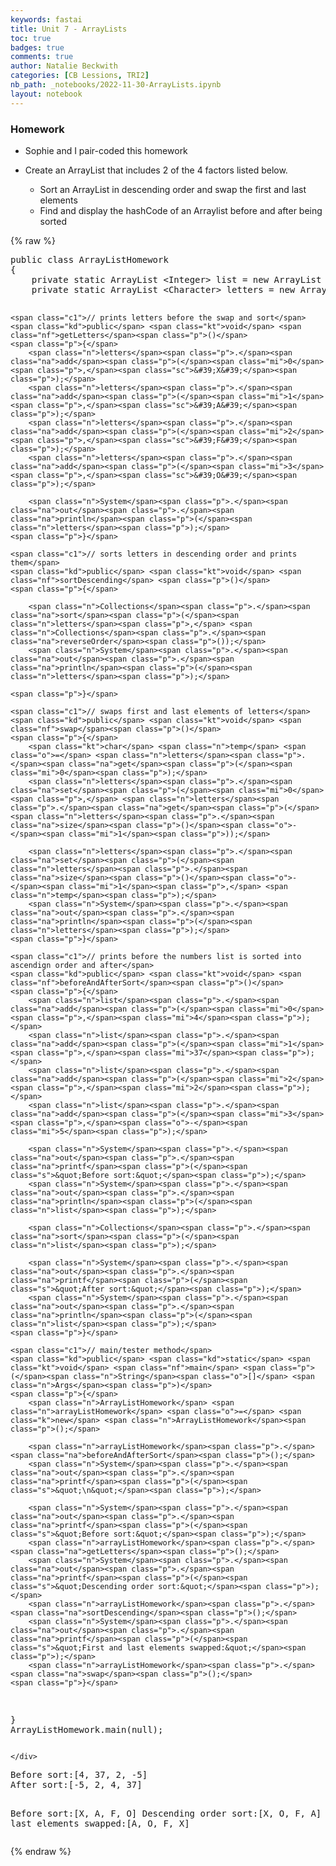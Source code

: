```yaml
---
keywords: fastai
title: Unit 7 - ArrayLists
toc: true
badges: true
comments: true
author: Natalie Beckwith
categories: [CB Lessions, TRI2]
nb_path: _notebooks/2022-11-30-ArrayLists.ipynb
layout: notebook
---
```


<!--
#################################################
### THIS FILE WAS AUTOGENERATED! DO NOT EDIT! ###
#################################################
# file to edit: _notebooks/2022-11-30-ArrayLists.ipynb
-->

<div class="container" id="notebook-container">
        
<div class="cell border-box-sizing text_cell rendered"><div class="inner_cell">
<div class="text_cell_render border-box-sizing rendered_html">
<h3 id="Homework">Homework<a class="anchor-link" href="#Homework"> </a></h3><ul>
<li><p>Sophie and I pair-coded this homework
<br></p>
</li>
<li><p>Create an ArrayList that includes 2 of the 4 factors listed below.</p>
<ul>
<li>Sort an ArrayList in descending order and swap the first and last elements</li>
<li>Find and display the hashCode of an Arraylist before and after being sorted</li>
</ul>
</li>
</ul>

</div>
</div>
</div>
    {% raw %}
    
<div class="cell border-box-sizing code_cell rendered">
<div class="input">

<div class="inner_cell">
    <div class="input_area">
<div class=" highlight hl-java"><pre><span></span><span class="kd">public</span> <span class="kd">class</span> <span class="nc">ArrayListHomework</span>
<span class="p">{</span>
    <span class="kd">private</span> <span class="kd">static</span> <span class="n">ArrayList</span> <span class="o">&lt;</span><span class="n">Integer</span><span class="o">&gt;</span> <span class="n">list</span> <span class="o">=</span> <span class="k">new</span> <span class="n">ArrayList</span> <span class="o">&lt;</span><span class="n">Integer</span><span class="o">&gt;</span><span class="p">();</span>
    <span class="kd">private</span> <span class="kd">static</span> <span class="n">ArrayList</span> <span class="o">&lt;</span><span class="n">Character</span><span class="o">&gt;</span> <span class="n">letters</span> <span class="o">=</span> <span class="k">new</span> <span class="n">ArrayList</span> <span class="o">&lt;</span><span class="n">Character</span><span class="o">&gt;</span><span class="p">();</span>

    <span class="c1">// prints letters before the swap and sort</span>
    <span class="kd">public</span> <span class="kt">void</span> <span class="nf">getLetters</span><span class="p">()</span>
    <span class="p">{</span>
        <span class="n">letters</span><span class="p">.</span><span class="na">add</span><span class="p">(</span><span class="mi">0</span><span class="p">,</span><span class="sc">&#39;X&#39;</span><span class="p">);</span>
        <span class="n">letters</span><span class="p">.</span><span class="na">add</span><span class="p">(</span><span class="mi">1</span><span class="p">,</span><span class="sc">&#39;A&#39;</span><span class="p">);</span>
        <span class="n">letters</span><span class="p">.</span><span class="na">add</span><span class="p">(</span><span class="mi">2</span><span class="p">,</span><span class="sc">&#39;F&#39;</span><span class="p">);</span>
        <span class="n">letters</span><span class="p">.</span><span class="na">add</span><span class="p">(</span><span class="mi">3</span><span class="p">,</span><span class="sc">&#39;O&#39;</span><span class="p">);</span>

        <span class="n">System</span><span class="p">.</span><span class="na">out</span><span class="p">.</span><span class="na">println</span><span class="p">(</span><span class="n">letters</span><span class="p">);</span>
    <span class="p">}</span>

    <span class="c1">// sorts letters in descending order and prints them</span>
    <span class="kd">public</span> <span class="kt">void</span> <span class="nf">sortDescending</span> <span class="p">()</span>
    <span class="p">{</span>

        <span class="n">Collections</span><span class="p">.</span><span class="na">sort</span><span class="p">(</span><span class="n">letters</span><span class="p">,</span> <span class="n">Collections</span><span class="p">.</span><span class="na">reverseOrder</span><span class="p">());</span>
        <span class="n">System</span><span class="p">.</span><span class="na">out</span><span class="p">.</span><span class="na">println</span><span class="p">(</span><span class="n">letters</span><span class="p">);</span>

    <span class="p">}</span>

    <span class="c1">// swaps first and last elements of letters</span>
    <span class="kd">public</span> <span class="kt">void</span> <span class="nf">swap</span><span class="p">()</span>
    <span class="p">{</span>
        <span class="kt">char</span> <span class="n">temp</span> <span class="o">=</span> <span class="n">letters</span><span class="p">.</span><span class="na">get</span><span class="p">(</span><span class="mi">0</span><span class="p">);</span>
        <span class="n">letters</span><span class="p">.</span><span class="na">set</span><span class="p">(</span><span class="mi">0</span><span class="p">,</span> <span class="n">letters</span><span class="p">.</span><span class="na">get</span><span class="p">(</span><span class="n">letters</span><span class="p">.</span><span class="na">size</span><span class="p">()</span><span class="o">-</span><span class="mi">1</span><span class="p">));</span>

        <span class="n">letters</span><span class="p">.</span><span class="na">set</span><span class="p">(</span><span class="n">letters</span><span class="p">.</span><span class="na">size</span><span class="p">()</span><span class="o">-</span><span class="mi">1</span><span class="p">,</span> <span class="n">temp</span><span class="p">);</span>
        <span class="n">System</span><span class="p">.</span><span class="na">out</span><span class="p">.</span><span class="na">println</span><span class="p">(</span><span class="n">letters</span><span class="p">);</span>
    <span class="p">}</span>

    <span class="c1">// prints before the numbers list is sorted into ascendign order and after</span>
    <span class="kd">public</span> <span class="kt">void</span> <span class="nf">beforeAndAfterSort</span><span class="p">()</span>
    <span class="p">{</span>
        <span class="n">list</span><span class="p">.</span><span class="na">add</span><span class="p">(</span><span class="mi">0</span><span class="p">,</span><span class="mi">4</span><span class="p">);</span>
        <span class="n">list</span><span class="p">.</span><span class="na">add</span><span class="p">(</span><span class="mi">1</span><span class="p">,</span><span class="mi">37</span><span class="p">);</span>
        <span class="n">list</span><span class="p">.</span><span class="na">add</span><span class="p">(</span><span class="mi">2</span><span class="p">,</span><span class="mi">2</span><span class="p">);</span>
        <span class="n">list</span><span class="p">.</span><span class="na">add</span><span class="p">(</span><span class="mi">3</span><span class="p">,</span><span class="o">-</span><span class="mi">5</span><span class="p">);</span>

        <span class="n">System</span><span class="p">.</span><span class="na">out</span><span class="p">.</span><span class="na">printf</span><span class="p">(</span><span class="s">&quot;Before sort:&quot;</span><span class="p">);</span>
        <span class="n">System</span><span class="p">.</span><span class="na">out</span><span class="p">.</span><span class="na">println</span><span class="p">(</span><span class="n">list</span><span class="p">);</span>

        <span class="n">Collections</span><span class="p">.</span><span class="na">sort</span><span class="p">(</span><span class="n">list</span><span class="p">);</span>
        
        <span class="n">System</span><span class="p">.</span><span class="na">out</span><span class="p">.</span><span class="na">printf</span><span class="p">(</span><span class="s">&quot;After sort:&quot;</span><span class="p">);</span>
        <span class="n">System</span><span class="p">.</span><span class="na">out</span><span class="p">.</span><span class="na">println</span><span class="p">(</span><span class="n">list</span><span class="p">);</span>
    <span class="p">}</span>

    <span class="c1">// main/tester method</span>
    <span class="kd">public</span> <span class="kd">static</span> <span class="kt">void</span> <span class="nf">main</span> <span class="p">(</span><span class="n">String</span><span class="o">[]</span> <span class="n">Args</span><span class="p">)</span>
    <span class="p">{</span>
        <span class="n">ArrayListHomework</span> <span class="n">arrayListHomework</span> <span class="o">=</span> <span class="k">new</span> <span class="n">ArrayListHomework</span><span class="p">();</span>

        <span class="n">arrayListHomework</span><span class="p">.</span><span class="na">beforeAndAfterSort</span><span class="p">();</span>
        <span class="n">System</span><span class="p">.</span><span class="na">out</span><span class="p">.</span><span class="na">printf</span><span class="p">(</span><span class="s">&quot;\n&quot;</span><span class="p">);</span>

        <span class="n">System</span><span class="p">.</span><span class="na">out</span><span class="p">.</span><span class="na">printf</span><span class="p">(</span><span class="s">&quot;Before sort:&quot;</span><span class="p">);</span>
        <span class="n">arrayListHomework</span><span class="p">.</span><span class="na">getLetters</span><span class="p">();</span>
        <span class="n">System</span><span class="p">.</span><span class="na">out</span><span class="p">.</span><span class="na">printf</span><span class="p">(</span><span class="s">&quot;Descending order sort:&quot;</span><span class="p">);</span>
        <span class="n">arrayListHomework</span><span class="p">.</span><span class="na">sortDescending</span><span class="p">();</span>
        <span class="n">System</span><span class="p">.</span><span class="na">out</span><span class="p">.</span><span class="na">printf</span><span class="p">(</span><span class="s">&quot;First and last elements swapped:&quot;</span><span class="p">);</span>
        <span class="n">arrayListHomework</span><span class="p">.</span><span class="na">swap</span><span class="p">();</span>
    <span class="p">}</span>
<span class="p">}</span>
<span class="n">ArrayListHomework</span><span class="p">.</span><span class="na">main</span><span class="p">(</span><span class="kc">null</span><span class="p">);</span>
</pre></div>

    </div>
</div>
</div>

<div class="output_wrapper">
<div class="output">

<div class="output_area">

<div class="output_subarea output_stream output_stdout output_text">
<pre>Before sort:[4, 37, 2, -5]
After sort:[-5, 2, 4, 37]

Before sort:[X, A, F, O]
Descending order sort:[X, O, F, A]
First and last elements swapped:[A, O, F, X]
</pre>
</div>
</div>

</div>
</div>

</div>
    {% endraw %}

</div>
 


